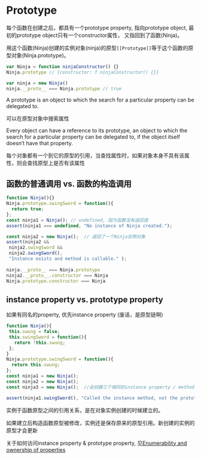 # Prototype

每个函数在创建之后，都具有一个prototype property, 指向prototype object, 最初的prototype object只有一个constructor属性， 又指回到了函数(Ninja)。

用这个函数(Ninja)创建的实例对象(ninja)的原型`[[Prototype]]`等于这个函数的原型对象(Ninja.prototype)。

```js
var Ninja = function ninjaConstructor() {}
Ninja.prototype // {constructor: f ninjaConstructor() {}}

var ninja = new Ninja()
ninja.__proto__ === Ninja.prototype // true
```

A prototype is an object to which the search for a particular property can be delegated to. 

可以在原型对象中搜索属性


Every object can have a reference to its prototype, an object to which the search for a particular property can be delegated to, if the object itself doesn’t have that property.

每个对象都有一个到它的原型的引用，当查找属性时，如果对象本身不具有该属性，则会查找原型上是否有该属性

## 函数的普通调用 vs. 函数的构造调用

```js
function Ninja(){} 
Ninja.prototype.swingSword = function(){
  return true;
};
const ninja1 = Ninja(); // undefined, 因为函数没有返回值
assert(ninja1 === undefined, "No instance of Ninja created.");

const ninja2 = new Ninja();  // 返回了一个Ninja实例对象
assert(ninja2 &&
 ninja2.swingSword &&
 ninja2.swingSword(),
 "Instance exists and method is callable." );
 
ninja.__proto__ === Ninja.prototype
ninja2.__proto__.constructor === Ninja
Ninja.prototype.constructor === Ninja
```

## instance property vs. prototype property

如果有同名的property, 优先instance property (废话，是原型链啊)

```js
function Ninja(){
 this.swung = false;
 this.swingSword = function(){
   return !this.swung;
 };
}
Ninja.prototype.swingSword = function(){
  return this.swung;
};
const ninja1 = new Ninja();
const ninja2 = new Ninja();
const ninja3 = new Ninja();  //会创建三个相同的instance property / method, 浪费内存, 这种情况还是用原型属性好

assert(ninja1.swingSword(), "Called the instance method, not the prototype method.");
```

实例于函数原型之间的引用关系，是在对象实例创建的时候建立的。

如果建立后构造函数原型被修改，实例还是保存原来的原型引用。新创建的实例的原型才会更新

关于如何访问instance property & prototype property, 见[Enumerability and ownership of properties](https://github.com/TinaC/Blog/blob/master/JavaScript/properties_enumerability_ownership.md)

